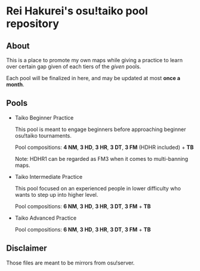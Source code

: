 # Rei Hakurei's osu!taiko pool repository

## About

This is a place to promote my own maps while giving a practice to learn over certain gap given of each tiers of the _given_ pools.

Each pool will be finalized in here, and may be updated at most **once a month**.

## Pools

- Taiko Beginner Practice
  
  This pool is meant to engage beginners before approaching beginner osu!taiko tournaments.

  Pool compositions: **4 NM**, **3 HD**, **3 HR**, **3 DT**, **3 FM** (HDHR included) + **TB**
  
  Note: HDHR1 can be regarded as FM3 when it comes to multi-banning maps.

- Taiko Intermediate Practice

  This pool focused on an experienced people in lower difficulty who wants to step up into higher level.
  
  Pool compositions: **6 NM**, **3 HD**, **3 HR**, **3 DT**, **3 FM** + **TB**

- Taiko Advanced Practice

  Pool compositions: **6 NM**, **3 HD**, **3 HR**, **3 DT**, **3 FM** + **TB**

## Disclaimer

Those files are meant to be mirrors from osu!server.
